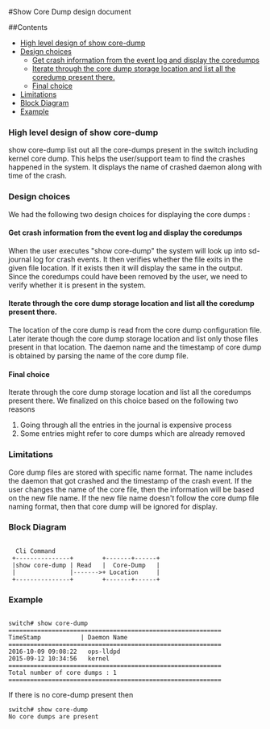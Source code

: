 #Show Core Dump design document

##Contents
- [High level design of show core-dump](#high-level-design-of-show-core-dump)
- [Design choices](#design-choices)
	- [Get crash information from the event log and display the coredumps](#get-crash-information-from-the-event-log-and-display-the-coredumps)
	- [Iterate through the core dump storage location and list all the coredump present there.](#iterate-through-the-core-dump-storage-location-and-list-all-the-coredump-present-there)
	- [Final choice](#final-choice)
- [Limitations](#limitations)
- [Block Diagram](#block-diagram)
- [Example](#example)

### High level design of show core-dump
show core-dump list out all the core-dumps present in the switch including kernel core dump.  This helps the user/support team to find the crashes happened in the system.  It displays the name of crashed daemon along with time of the crash.

### Design choices
We had the following two design choices for displaying the core dumps :


#### Get crash information from the event log and display the coredumps

When the user executes "show core-dump" the system will look up into sd-journal log for crash events.  It then verifies whether the file exits in the given file location. If it exists then it will display the same in the output.  Since the coredumps could have been removed by the user, we need to verify whether it is present in the system.

#### Iterate through the core dump storage location and list all the coredump present there.

The location of the core dump is read from the core dump configuration file.  Later iterate though the core dump storage location and list only those files present in that location.  The daemon name and the timestamp of core dump is obtained by parsing the name of the core dump file.

#### Final choice
Iterate through the core dump storage location and list all the coredumps present there.  We finalized on this choice based on the following two reasons
  1. Going through all the entries in the journal is expensive process
  2. Some entries might refer to core dumps which are already removed

### Limitations
Core dump files are stored with specific name format.  The name includes the daemon that got crashed and the timestamp of the crash event.  If the user changes the name of the core file, then the information will be based on the new file name.  If the new file name doesn't follow the core dump file naming format, then that core dump will be ignored for display.

### Block Diagram

```ditaa

  Cli Command
 +---------------+        +-------+------+
 |show core-dump | Read   |  Core-Dump   |
 |               |------->+ Location     |
 +---------------+        +-------+------+
```

### Example

```

switch# show core-dump
===========================================================
TimeStamp           | Daemon Name
===========================================================
2016-10-09 09:08:22   ops-lldpd
2015-09-12 10:34:56   kernel
===========================================================
Total number of core dumps : 1
===========================================================

```

If there is no core-dump present then

```
switch# show core-dump
No core dumps are present
```
